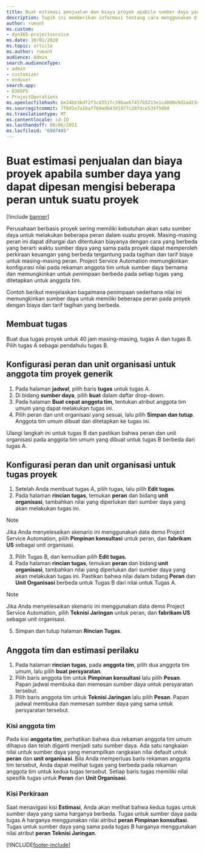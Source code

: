 ```yaml
---
title: Buat estimasi penjualan dan biaya proyek apabila sumber daya yang dapat dipesan mengisi beberapa peran untuk suatu proyek
description: Topik ini memberikan informasi tentang cara menggunakan dimensi harga untuk mendukung harga dan biaya untuk sumber daya yang mengisi beberapa peran pada satu proyek.
author: rumant
ms.custom:
- dyn365-projectservice
ms.date: 10/01/2020
ms.topic: article
ms.author: rumant
audience: Admin
search.audienceType:
- admin
- customizer
- enduser
search.app:
- D365PS
- ProjectOperations
ms.openlocfilehash: be24bb3bdf2f3c8351fc396ae67457b5213e1cd800e9d2ad23d59d0d038f22b9
ms.sourcegitcommit: 7f8d1e7a16af769adb43d1877c28fdce53975db8
ms.translationtype: MT
ms.contentlocale: id-ID
ms.lasthandoff: 08/06/2021
ms.locfileid: "6987485"
---
```

# <a name="estimate-project-sales-and-costs-when-a-bookable-resource-fills-multiple-roles-for-a-project"></a>Buat estimasi penjualan dan biaya proyek apabila sumber daya yang dapat dipesan mengisi beberapa peran untuk suatu proyek 

[!include [banner](../includes/psa-now-project-operations.md)]

Perusahaan berbasis proyek sering memiliki kebutuhan akan satu sumber daya untuk melakukan beberapa peran dalam suatu proyek. Masing-masing peran ini dapat dihargai dan ditentukan biayanya dengan cara yang berbeda yang berarti waktu sumber daya yang sama pada proyek dapat memperoleh perkiraan keuangan yang berbeda tergantung pada tagihan dan tarif biaya untuk masing-masing peran. Project Service Automation memungkinkan konfigurasi nilai pada rekaman anggota tim untuk sumber daya bernama dan memungkinkan untuk penimpaan berbeda pada setiap tugas yang ditetapkan untuk anggota tim.

Contoh berikut menjelaskan bagaimana penimpaan sederhana nilai ini memungkinkan sumber daya untuk memiliki beberapa peran pada proyek dengan biaya dan tarif tagihan yang berbeda.

## <a name="create-tasks"></a>Membuat tugas
Buat dua tugas proyek untuk 40 jam masing-masing, tugas A dan tugas B. Pilih tugas A sebagai pendahulu tugas B.

## <a name="set-up-role-and-organization-unit-for-a-generic-project-team-member"></a>Konfigurasi peran dan unit organisasi untuk anggota tim proyek generik

1. Pada halaman **jadwal**, pilih baris **tugas** untuk tugas A. 
2. Di bidang **sumber daya**, pilih **buat** dalam daftar drop-down.
3. Pada halaman **Buat cepat anggota tim**, tentukan atribut anggota tim umum yang dapat melakukan tugas ini.
4. Pilih peran dan unit organisasi yang sesuai, lalu pilih **Simpan dan tutup**. Anggota tim umum dibuat dan ditetapkan ke tugas ini. 

Ulangi langkah ini untuk tugas B dan pastikan bahwa peran dan unit organisasi pada anggota tim umum yang dibuat untuk tugas B berbeda dari tugas A. 

## <a name="set-up-role-and-organization-unit-for-a-project-task"></a>Konfigurasi peran dan unit organisasi untuk tugas proyek

1. Setelah Anda membuat tugas A, pilih tugas, lalu pilih **Edit tugas**.
2. Pada halaman **rincian tugas**, temukan **peran** dan bidang **unit organisasi**, tambahkan nilai yang diperlukan dari sumber daya yang akan melakukan tugas ini. 

  > [!NOTE]
  > Jika Anda menyelesaikan skenario ini menggunakan data demo Project Service Automation, pilih **Pimpinan konsultasi** untuk peran, dan **fabrikam US** sebagai unit organisasi.

3. Pilih Tugas B, dan kemudian pilih **Edit tugas**.
4. Pada halaman **rincian tugas**, temukan **peran** dan bidang **unit organisasi**, tambahkan nilai yang diperlukan dari sumber daya yang akan melakukan tugas ini. Pastikan bahwa nilai dalam bidang **Peran** dan **Unit Organisasi** berbeda untuk Tugas B dari nilai untuk Tugas A. 

  > [!NOTE]
  > Jika Anda menyelesaikan skenario ini menggunakan data demo Project Service Automation, pilih **Teknisi Jaringan** untuk peran, dan **fabrikam US** sebagai unit organisasi.

5. Simpan dan tutup halaman **Rincian Tugas**. 

## <a name="team-member-and-estimates-behavior"></a>Anggota tim dan estimasi perilaku 

1. Pada halaman **rincian tugas**, pada **anggota tim**, pilih dua anggota tim umum, lalu pilih **buat persyaratan**. 
2. Pilih baris anggota tim untuk **Pimpinan konsultasi** lalu pilih **Pesan**. Papan jadwal membuka dan memesan sumber daya untuk persyaratan tersebut.
3. Pilih baris anggota tim untuk **Teknisi Jaringan** lalu pilih **Pesan**. Papan jadwal membuka dan memesan sumber daya yang sama untuk persyaratan tersebut.

### <a name="team-member-grid"></a>Kisi anggota tim 
Pada kisi **anggota tim**, perhatikan bahwa dua rekaman anggota tim umum dihapus dan telah diganti menjadi satu sumber daya. Ada satu rangkaian nilai untuk sumber daya yang menampilkan rangkaian nilai default untuk **peran** dan **unit organisasi**.
Bila Anda memperluas baris rekaman anggota tim tersebut, Anda dapat melihat tugas yang berbeda pada rekaman anggota tim untuk kedua tugas tersebut. Setiap baris tugas memiliki nilai spesifik tugas untuk **Peran** dan **Unit Organisasi**. 

### <a name="estimates-grid"></a>Kisi Perkiraan 
Saat menavigasi kisi **Estimasi**, Anda akan melihat bahwa kedua tugas untuk sumber daya yang sama harganya berbeda.
Tugas untuk sumber daya pada tugas A harganya menggunakan nilai atribut **peran** **Pimpinan konsultasi**. Tugas untuk sumber daya yang sama pada tugas B harganya menggunakan nilai atribut **peran** **Teknisi Jaringan**.



[!INCLUDE[footer-include](../includes/footer-banner.md)]